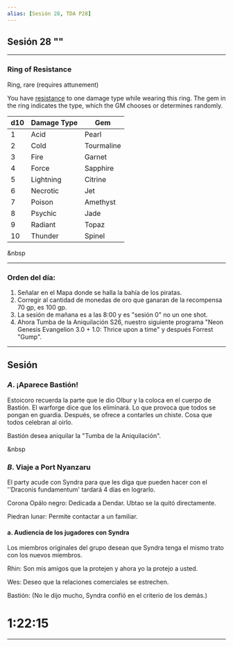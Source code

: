 ```yaml
---
alias: [Sesión 28, TDA P28]
---
```


## Sesión 28 ""
---

### Ring of Resistance

Ring, rare (requires attunement)

You have [resistance](https://www.5esrd.com/gamemastering/combat#TOC-Damage-Resistance-and-Vulnerability) to one damage type while wearing this ring. The gem in the ring indicates the type, which the GM chooses or determines randomly.

|d10| Damage Type|Gem|
|---|---|---|
|1|Acid|Pearl|
|2 |Cold| Tourmaline|
|3| Fire| Garnet|
|4| Force| Sapphire|
|5 |Lightning| Citrine|
|6 |Necrotic| Jet|
|7 |Poison |Amethyst|
|8 |Psychic| Jade|
|9| Radiant| Topaz|
|10| Thunder| Spinel|

&nbsp

---
		
### Orden del día:
1. Señalar en el Mapa donde se halla la bahía de los piratas.
2. Corregir al cantidad de monedas de oro que ganaran de la recompensa 70 gp,  es 100 gp.
3. La sesión de mañana es a las 8:00 y es "sesión 0" no un one shot.
4. Ahora Tumba de la Aniquilación S26, nuestro siguiente programa "Neon Genesis Evangelion 3.0 + 1.0: Thrice upon a time" y después Forrest "Gump".

---

## Sesión

### $A$. ¡Aparece Bastión!

Estoicoro recuerda la parte que le dio Olbur y la coloca en el cuerpo de Bastión. El warforge dice que los eliminará. Lo que provoca que todos se pongan en guardia. Después, se ofrece a contarles un chiste. Cosa que todos celebran al oirlo.

Bastión desea aniquilar la "Tumba de la Aniquilación".

&nbsp

### $B$. Viaje a Port Nyanzaru

El party acude con Syndra para que les diga que pueden hacer con el ''Draconis fundamentum' tardará 4 días en lograrlo.

Corona Opálo negro: 
Dedicada a Dendar. Ubtao se la quitó directamente.

Piedran lunar: 
Permite contactar a un familiar.

#### a. Audiencia de los jugadores con Syndra

Los miembros originales del grupo desean que Syndra tenga el mismo trato con los nuevos miembros.

Rhin: Son mis amigos que la protejen y ahora yo la protejo a usted.

Wes: Deseo que la relaciones comerciales se estrechen.

Bastión: (No le dijo mucho, Syndra confió en el criterio de los demás.)

# 1:22:15



----


